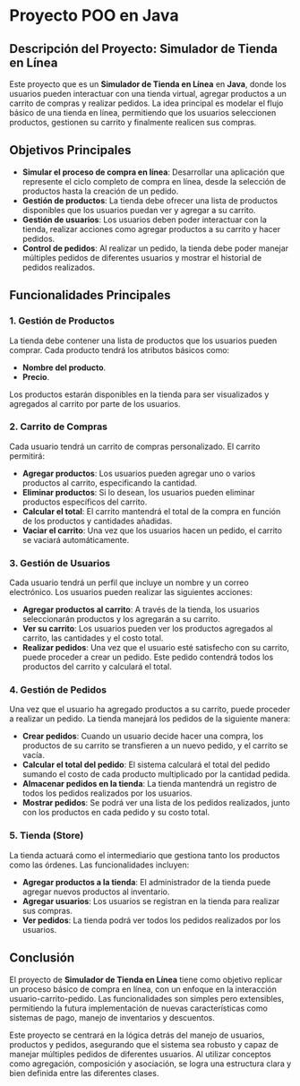 # Proyecto POO en Java

## Descripción del Proyecto: Simulador de Tienda en Línea
Este proyecto que es un **Simulador de Tienda en Línea** en **Java**, donde los usuarios pueden interactuar con una tienda virtual, agregar productos a un carrito de compras y realizar pedidos. La idea principal es modelar el flujo básico de una tienda en línea, permitiendo que los usuarios seleccionen productos, gestionen su carrito y finalmente realicen sus compras.

## Objetivos Principales
- **Simular el proceso de compra en línea**: Desarrollar una aplicación que represente el ciclo completo de compra en línea, desde la selección de productos hasta la creación de un pedido.
- **Gestión de productos**: La tienda debe ofrecer una lista de productos disponibles que los usuarios puedan ver y agregar a su carrito.
- **Gestión de usuarios**: Los usuarios deben poder interactuar con la tienda, realizar acciones como agregar productos a su carrito y hacer pedidos.
- **Control de pedidos**: Al realizar un pedido, la tienda debe poder manejar múltiples pedidos de diferentes usuarios y mostrar el historial de pedidos realizados.

## Funcionalidades Principales

### 1. Gestión de Productos
La tienda debe contener una lista de productos que los usuarios pueden comprar. Cada producto tendrá los atributos básicos como:
- **Nombre del producto**.
- **Precio**.

Los productos estarán disponibles en la tienda para ser visualizados y agregados al carrito por parte de los usuarios.

### 2. Carrito de Compras
Cada usuario tendrá un carrito de compras personalizado. El carrito permitirá:
- **Agregar productos**: Los usuarios pueden agregar uno o varios productos al carrito, especificando la cantidad.
- **Eliminar productos**: Si lo desean, los usuarios pueden eliminar productos específicos del carrito.
- **Calcular el total**: El carrito mantendrá el total de la compra en función de los productos y cantidades añadidas.
- **Vaciar el carrito**: Una vez que los usuarios hacen un pedido, el carrito se vaciará automáticamente.

### 3. Gestión de Usuarios
Cada usuario tendrá un perfil que incluye un nombre y un correo electrónico. Los usuarios pueden realizar las siguientes acciones:
- **Agregar productos al carrito**: A través de la tienda, los usuarios seleccionarán productos y los agregarán a su carrito.
- **Ver su carrito**: Los usuarios pueden ver los productos agregados al carrito, las cantidades y el costo total.
- **Realizar pedidos**: Una vez que el usuario esté satisfecho con su carrito, puede proceder a crear un pedido. Este pedido contendrá todos los productos del carrito y calculará el total.

### 4. Gestión de Pedidos
Una vez que el usuario ha agregado productos a su carrito, puede proceder a realizar un pedido. La tienda manejará los pedidos de la siguiente manera:
- **Crear pedidos**: Cuando un usuario decide hacer una compra, los productos de su carrito se transfieren a un nuevo pedido, y el carrito se vacía.
- **Calcular el total del pedido**: El sistema calculará el total del pedido sumando el costo de cada producto multiplicado por la cantidad pedida.
- **Almacenar pedidos en la tienda**: La tienda mantendrá un registro de todos los pedidos realizados por los usuarios.
- **Mostrar pedidos**: Se podrá ver una lista de los pedidos realizados, junto con los productos en cada pedido y su costo total.

### 5. Tienda (Store)
La tienda actuará como el intermediario que gestiona tanto los productos como las órdenes. Las funcionalidades incluyen:
- **Agregar productos a la tienda**: El administrador de la tienda puede agregar nuevos productos al inventario.
- **Agregar usuarios**: Los usuarios se registran en la tienda para realizar sus compras.
- **Ver pedidos**: La tienda podrá ver todos los pedidos realizados por los usuarios.

## Conclusión
El proyecto de **Simulador de Tienda en Línea** tiene como objetivo replicar un proceso básico de compra en línea, con un enfoque en la interacción usuario-carrito-pedido. Las funcionalidades son simples pero extensibles, permitiendo la futura implementación de nuevas características como sistemas de pago, manejo de inventarios y descuentos.

Este proyecto se centrará en la lógica detrás del manejo de usuarios, productos y pedidos, asegurando que el sistema sea robusto y capaz de manejar múltiples pedidos de diferentes usuarios. Al utilizar conceptos como agregación, composición y asociación, se logra una estructura clara y bien definida entre las diferentes clases.
